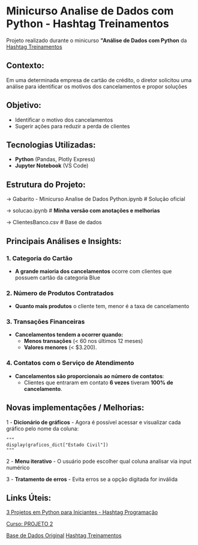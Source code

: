 # **Minicurso Analise de Dados com Python - Hashtag Treinamentos**
Projeto realizado durante o minicurso **"Análise de Dados com Python** da [Hashtag Treinamentos](https://www.hashtagtreinamentos.com/)


## **Contexto:** 
Em uma determinada empresa de cartão de crédito, o diretor solicitou uma análise para identificar os motivos dos cancelamentos e propor soluções


## **Objetivo:**
- Identificar o motivo dos cancelamentos
- Sugerir ações para reduzir a perda de clientes


## **Tecnologias Utilizadas:**

- **Python** (Pandas, Plotly Express)
- **Jupyter Notebook** (VS Code)


## **Estrutura do Projeto:**

-> Gabarito - Minicurso Analise de Dados Python.ipynb # Solução oficial

-> solucao.ipynb # **Minha versão com anotações e melhorias**

-> ClientesBanco.csv # Base de dados


## **Principais Análises e Insights:**

### 1. Categoria do Cartão
- **A grande maioria dos cancelamentos** ocorre com clientes que possuem cartão da categoria Blue

### 2. Número de Produtos Contratados
- **Quanto mais produtos** o cliente tem, menor é a taxa de cancelamento

### 3. Transações Financeiras
- **Cancelamentos tendem a ocorrer quando:**
    - **Menos transações** (< 60 nos últimos 12 meses)
    - **Valores menores** (< $3.200).

### 4. Contatos com o Serviço de Atendimento
- **Cancelamentos são proporcionais ao número de contatos**:  
  - Clientes que entraram em contato **6 vezes** tiveram **100% de cancelamento**. 


## **Novas implementações / Melhorias:**

1 - **Dicionário de gráficos**
    - Agora é possível acessar e visualizar cada gráfico pelo nome da coluna:

    """
    display(graficos_dict["Estado Civil"])
    """

2 - **Menu iterativo**
    - O usuário pode escolher qual coluna analisar via input numérico
    
3 - **Tratamento de erros**
    - Evita erros se a opção digitada for inválida


## **Links Úteis:**

[3 Projetos em Python para Iniciantes - Hashtag Programação](https://www.youtube.com/watch?v=tLFT40Xrhq0)

[Curso: PROJETO 2](https://dlp.hashtagtreinamentos.com/python/minicurso/minicurso-analise-de-dados/inscricao?curso=python&origemurl=hashtag_yt_org_minipython_tLFT40Xrhq0&utm_campaign=programacao&utm_content=python%2Fminicurso%2Fminicurso-analise-de-dados%2Finscricao&conversion=lespy-May-25)

[Base de Dados Original](https://www.kaggle.com/sakshigoyal7/credit-card-customers)
[Hashtag Treinamentos](https://www.hashtagtreinamentos.com/)
